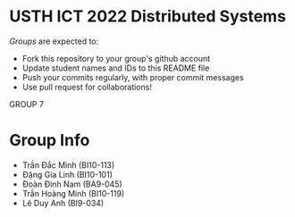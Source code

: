 USTH ICT 2022 Distributed Systems
=====================================

*Groups* are expected to:

* Fork this repository to your group's github account
* Update student names and IDs to this README file
* Push your commits regularly, with proper commit messages
* Use pull request for collaborations!

GROUP 7

Group Info
=======================

* Trần Đắc Minh (BI10-113)
* Đặng Gia Linh (BI10-101)
* Đoàn Đình Nam (BA9-045)
* Trần Hoàng Minh (BI10-119)
* Lê Duy Anh (BI9-034)
